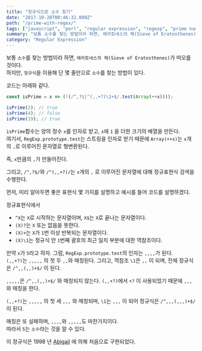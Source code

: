 ```yaml
---
title: "정규식으로 소수 찾기"
date: "2017-10-28T00:46:32.000Z"
path: "/prime-with-regex/"
tags: ["javascript", "perl", "regular expression", "regexp", "prime number"]
summary: "보통 소수를 찾는 방법이라 하면, 에라토네스의 체(Sieve of Eratosthenes) 가 떠오를 것이다.  하지만, 정규식을 이용해, 몇 줄만으로 소수를 찾는 방법이 있다."
category: "Regular Expression"
---
```


보통 `소수`를 찾는 방법이라 하면, `에라토네스의 체(Sieve of Eratosthenes)`가 떠오를 것이다.<br />
하지만, `정규식`을 이용해 단 몇 줄만으로 `소수`를 찾는 방법이 있다.

코드는 아래와 같다.

```js
const isPrime = x => (!(/^,?$|^(,,+?)\1+$/.test(Array(++x))));

isPrime(2); // true
isPrime(4); // false
isPrime(19); // true
```

`isPrime`함수는 양의 정수 `x`를 인자로 받고, `x`에 `1` 을 더한 크기의 배열을 만든다.<br />
여기서, `RegExp.prototype.test`는 스트링을 인자로 받기 때문에 `Array(++x)`는 `x`개의 `,`로 이루어진 문자열로 형변환된다.

즉, `x`만큼의 `,`가 만들어진다.

그리고, `/^,?$/`와 `/^(,,+?)/`는 `x`개의 `,` 로 이루어진 문자열에 대해 정규표현식 검색을 수행한다.

먼저, 미리 알아두면 좋은 표현식 몇 가지를 설명하고 예시를 들어 코드를 설명하겠다.

정규표현식에서
- `^X`는 `X`로 시작하는 문자열이며, `X$`는 `X`로 끝나는 문자열이다.
- `(X)?`는 `X` 또는 없음을 뜻한다.
- `(X)+`는 `X`가 `1`번 이상 반복되는 문자열이다.
- `(X)\1`는 정규식 안 `1`번째 괄호의 최근 일치 부분에 대한 역참조이다.

만약 `x`가 `5`라고 하자.  그럼, `RegExp.prototype.test`의 인자는 `,,,,`가 된다.<br />
`(,,+?)`는 `,,,,,` 의 첫 두 `,,`와 매칭된다. 그리고, 역참조 `\1`은 `,,` 이 되며, 전체 정규식은 `/^,,(,,)+$/` 이 된다.

`,,,,,`은 `/^,,(,,)+$/` 와 매칭되지 않는다.
`(,,+?)`에서 `+?` 이 사용되었기 때문에 `,,,` 와 매칭을 한다.

`(,,+?)`는 `,,,,,` 의 첫 세 `,,,` 와 매칭되며, `\1`는 `,,,` 이 되어 정규식은 `/^,,,(,,,)+$/`이 된다.

매칭은 또 실패하며, `,,,,`와 `,,,,,`도 마찬가지이다.<br />
따라서 `5`는 `소수`라는 것을 알 수 있다.

이 정규식은 1998 년 [Abigail](https://github.com/Abigail) 에 의해 처음으로 구현되었다.
